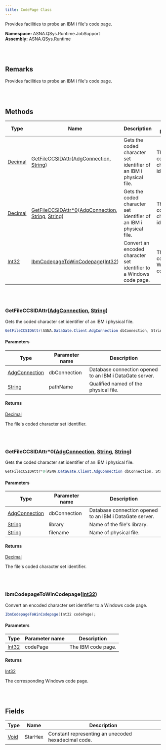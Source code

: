 ```yaml
---
title: CodePage Class
---
```


Provides facilities to probe an IBM i file's code page.

**Namespace:** ASNA.QSys.Runtime.JobSupport <br/>
**Assembly:** ASNA.QSys.Runtime

<br>
<br>

## Remarks

Provides facilities to probe an IBM i file's code page.

[//]: # ($$TODO: Complete the Remarks section.)

<br>
<br>

## Methods

| Type | Name | Description | Return Description 
| --- | --- | --- | --- 
| [Decimal](https://docs.microsoft.com/en-us/dotnet/api/system.decimal) | [GetFileCCSIDAttr](getfileccsidattradgconnection-string)([AdgConnection]($$TODO-ASNA.DataGate.Client.AdgConnection.html), [String](https://docs.microsoft.com/en-us/dotnet/api/system.string)) | Gets the coded character set identifier of an IBM i physical file. | The file's coded character set identifier.
| [Decimal](https://docs.microsoft.com/en-us/dotnet/api/system.decimal) | [GetFileCCSIDAttr*0](getfileccsidattr*0adgconnection-string-string)([AdgConnection]($$TODO-ASNA.DataGate.Client.AdgConnection.html), [String](https://docs.microsoft.com/en-us/dotnet/api/system.string), [String](https://docs.microsoft.com/en-us/dotnet/api/system.string)) | Gets the coded character set identifier of an IBM i physical file. | The file's coded character set identifier.
| [Int32](https://docs.microsoft.com/en-us/dotnet/api/system.int32) | [IbmCodepageToWinCodepage](ibmcodepagetowincodepageint32)([Int32](https://docs.microsoft.com/en-us/dotnet/api/system.int32)) | Convert an encoded character set identifier to a Windows code page. | The corresponding Windows code page.

<br>
<br>

### GetFileCCSIDAttr([AdgConnection]($$TODO-ASNA.DataGate.Client.AdgConnection.html), [String](https://docs.microsoft.com/en-us/dotnet/api/system.string))

Gets the coded character set identifier of an IBM i physical file.

```cs
GetFileCCSIDAttr(ASNA.DataGate.Client.AdgConnection dbConnection, String pathName);
```

#### Parameters

| Type | Parameter name | Description
| --- | --- | ---
| [AdgConnection]($$TODO-ASNA.DataGate.Client.AdgConnection.html) | dbConnection | Database connection opened to an IBM i DataGate server. 
| [String](https://docs.microsoft.com/en-us/dotnet/api/system.string) | pathName | Qualified named of the physical file. 

#### Returns

[Decimal](https://docs.microsoft.com/en-us/dotnet/api/system.decimal)

The file's coded character set identifier.


<br>
<br>

### GetFileCCSIDAttr*0([AdgConnection]($$TODO-ASNA.DataGate.Client.AdgConnection.html), [String](https://docs.microsoft.com/en-us/dotnet/api/system.string), [String](https://docs.microsoft.com/en-us/dotnet/api/system.string))

Gets the coded character set identifier of an IBM i physical file.

```cs
GetFileCCSIDAttr*0(ASNA.DataGate.Client.AdgConnection dbConnection, String library, String filename);
```

#### Parameters

| Type | Parameter name | Description
| --- | --- | ---
| [AdgConnection]($$TODO-ASNA.DataGate.Client.AdgConnection.html) | dbConnection | Database connection opened to an IBM i DataGate server. 
| [String](https://docs.microsoft.com/en-us/dotnet/api/system.string) | library | Name of the file's library. 
| [String](https://docs.microsoft.com/en-us/dotnet/api/system.string) | filename | Name of physical file. 

#### Returns

[Decimal](https://docs.microsoft.com/en-us/dotnet/api/system.decimal)

The file's coded character set identifier.


<br>
<br>

### IbmCodepageToWinCodepage([Int32](https://docs.microsoft.com/en-us/dotnet/api/system.int32))

Convert an encoded character set identifier to a Windows code page.

```cs
IbmCodepageToWinCodepage(Int32 codePage);
```

#### Parameters

| Type | Parameter name | Description
| --- | --- | ---
| [Int32](https://docs.microsoft.com/en-us/dotnet/api/system.int32) | codePage | The IBM code page. 

#### Returns

[Int32](https://docs.microsoft.com/en-us/dotnet/api/system.int32)

The corresponding Windows code page.


<br>
<br>

## Fields

| Type | Name | Description
| --- | --- | --- 
| [Void](https://docs.microsoft.com/en-us/dotnet/api/system.void) | StarHex | Constant representing an unecoded hexadecimal code.

<br>
<br>

